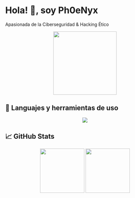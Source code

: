 <!--Sobre mi-->
<h1>Hola! 👋, soy Ph0eNyx </h1>
<p>Apasionada de la Ciberseguridad & Hacking Ético</p>

<!--Gif-->
<div id="header" align="center">
  <img src="https://media0.giphy.com/media/v1.Y2lkPTc5MGI3NjExa3FuMTIwZGtkcjQzeTByems5NWVoc3IwNjdqMzJqZ21tdzdvZzZ6ZSZlcD12MV9pbnRlcm5hbF9naWZfYnlfaWQmY3Q9cw/GUIlE3bi84TOjGzSo1/giphy.gif" width="200"/>
</div>

<!-- Lenguaje GitHub-->
<h2>🚀 Languajes y herramientas de uso</h2>
<p align="center">
  <a href="https://skillicons.dev">
    <img src="https://skillicons.dev/icons?i=linux,kali,bash,html,css,docker,git,github,html,php,neovim,notion,obsidian,py,vscode" />
  </a>

<!-- Github Stats-->
<h2>📈 GitHub Stats</h2>
<div align="center">
  <img src="https://github-readme-stats.vercel.app/api?username=Ph0e-Nyx&theme=tokyonight&show_icons=true&hide_border=true&count_private=false" height="140em" />
  <img src="https://github-readme-stats.vercel.app/api?username=Ph0e-Nyx&theme=tokyonight&show_icons=true&hide_border=true&count_private=false" height="140em" />
</div>


